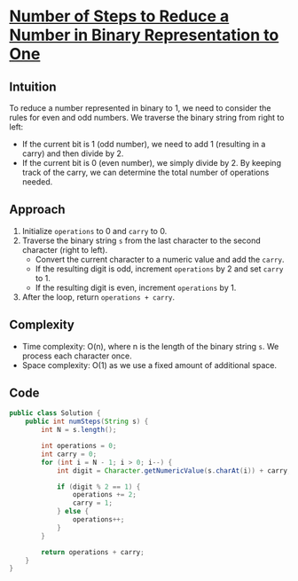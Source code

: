 # [Number of Steps to Reduce a Number in Binary Representation to One](https://leetcode.com/problems/number-of-steps-to-reduce-a-number-in-binary-representation-to-one/?envType=daily-question&envId=2024-05-29)

## Intuition
To reduce a number represented in binary to 1, we need to consider the rules for even and odd numbers. We traverse the binary string from right to left:
- If the current bit is 1 (odd number), we need to add 1 (resulting in a carry) and then divide by 2.
- If the current bit is 0 (even number), we simply divide by 2.
By keeping track of the carry, we can determine the total number of operations needed.

## Approach
1. Initialize `operations` to 0 and `carry` to 0.
2. Traverse the binary string `s` from the last character to the second character (right to left).
   - Convert the current character to a numeric value and add the `carry`.
   - If the resulting digit is odd, increment `operations` by 2 and set `carry` to 1.
   - If the resulting digit is even, increment `operations` by 1.
3. After the loop, return `operations + carry`.

## Complexity
- Time complexity: O(n), where n is the length of the binary string `s`. We process each character once.
- Space complexity: O(1) as we use a fixed amount of additional space.

## Code
```java
public class Solution {
    public int numSteps(String s) {
        int N = s.length();

        int operations = 0;
        int carry = 0;
        for (int i = N - 1; i > 0; i--) {
            int digit = Character.getNumericValue(s.charAt(i)) + carry;

            if (digit % 2 == 1) {
                operations += 2;
                carry = 1;
            } else {
                operations++;
            }
        }

        return operations + carry;
    }
}
